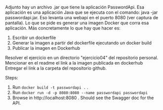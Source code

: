 Adjunto hay un archivo .jar que tiene la aplicación PasswordApi.
Esa aplicación es una aplicación Java que se ejecuta con el comando: java -jar passwordapi.jar. Eso levanta una webapi en el puerto 8080 (ver captura de pantalla).
Lo que se pide es generar una imagen Docker que corra esa aplicación. Más concretamente lo que hay que hacer es:
1. Escribir un dockerfile
2. Generar la imagen a partir del dockerfile ejecutando un docker build
3. Publicar la imagen en Dockerhub

Resolver el ejercicio en un directorio "ejercicio04" del repositorio personal.
Mencionar en el readme el link a la imagen publicada en dockerhub
Entregar el link a la carpeta del repositorio github.



Steps:

1) Run ``docker build -t passwordapi .`` .
2) Run ``docker run -d -p 8080:8080 --name passwordapi passwordapi``
3) Browse in http://localhost:8080 . Should see the Swagger doc for the API.
